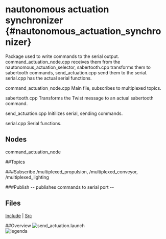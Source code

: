 # nautonomous actuation synchronizer {#nautonomous_actuation_synchronizer}

Package used to write commands to the serial output. command_actuation_node.cpp receives them from the nautonomous_actuation_selector, sabertooth.cpp transforms them to sabertooth commands, send_actuation.cpp send them to the serial. serial.cpp has the actual serial functions. 


command_actuation_node.cpp
Main file, subscribes to multiplexed topics.

sabertooth.cpp Transforms the Twist message to an actual sabertooth command.

send_actuation.cpp Initilizes serial, sending commands.

serial.cpp Serial functions.

## Nodes
command_actuation_node

##Topics

###Subscribe
/multiplexed_propulsion, /multiplexed_conveyor, /multiplexed_lighting

###Publish
-- publishes commands to serial port --

## Files
[Include](../../doxygen_nautonomous/html/dir_24f9e5a3f98ba5b1652caba176a493c4.html)  |  [Src](../../doxygen_nautonomous/html/dir_0e1bf686876a66f778c9a6403953ffcc.html)

##Overview
![send_actuation.launch](../images/launch_send_actuation.png)
<br />
![legenda](../images/legenda.png)

